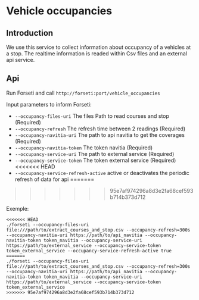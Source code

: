 # Vehicle occupancies

## Introduction

We use this service to collect information about occupancy of a vehicles at a stop.
The realtime information is readed within Csv files and an external api service.

## Api

Run Forseti and call `http://forseti:port/vehicle_occupancies`

Input parameters to inform Forseti:

- `--occupancy-files-uri` The files Path to read courses and stop (Required)
- `--occupancy-refresh` The refresh time between 2 readings (Required)
- `--occupancy-navitia-uri` The path to api navitia to get the coverages (Required)
- `--occupancy-navitia-token` The token navitia (Required)
- `--occupancy-service-uri` The path to external service (Required)
- `--occupancy-service-token` The token external service (Required)
<<<<<<< HEAD
- `--occupancy-service-refresh-active` active or deactivates the periodic refresh of data for api
=======
>>>>>>> 95e7af974296a8d3e2fa68cef593b714b373d712

Exemple:

```
<<<<<<< HEAD
./forseti --occupancy-files-uri file:///path/to/extract_courses_and_stop.csv --occupancy-refresh=300s --occupancy-navitia-uri https://path/to/api_navitia --occupancy-navitia-token token_navitia --occupancy-service-uri https://path/to/external_service --occupancy-service-token token_external_service --occupancy-service-refresh-active true
=======
./forseti --occupancy-files-uri file:///path/to/extract_courses_and_stop.csv --occupancy-refresh=300s --occupancy-navitia-uri https://path/to/api_navitia --occupancy-navitia-token token_navitia --occupancy-service-uri https://path/to/external_service --occupancy-service-token token_external_service
>>>>>>> 95e7af974296a8d3e2fa68cef593b714b373d712
```
